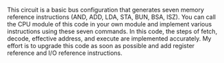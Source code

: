 This circuit is a basic bus configuration that generates seven memory reference instructions (AND, ADD, LDA, STA, BUN, BSA, ISZ). You can call the CPU module of this code in your own module and implement various instructions using these seven commands. In this code, the steps of fetch, decode, effective address, and execute are implemented accurately. My effort is to upgrade this code as soon as possible and add register reference and I/O reference instructions.
